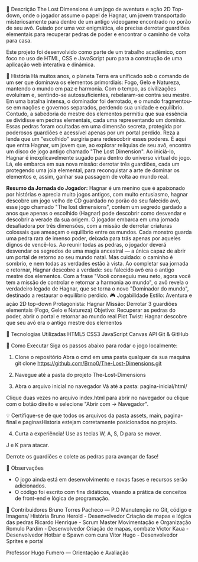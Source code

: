 📖 Descrição
The Lost Dimensions é um jogo de aventura e ação 2D Top-down, onde o jogador assume o papel de Hagnar, um jovem transportado misteriosamente para dentro de um antigo videogame encontrado no porão de seu avô. Guiado por uma voz enigmática, ele precisa derrotar guardiões elementais para recuperar pedras de poder e encontrar o caminho de volta para casa.

Este projeto foi desenvolvido como parte de um trabalho acadêmico, com foco no uso de HTML, CSS e JavaScript puro para a construção de uma aplicação web interativa e dinâmica.

🌌 História
Há muitos anos, o planeta Terra era unificado sob o comando de um ser que dominava os elementos primordiais: Fogo, Gelo e Natureza, mantendo o mundo em paz e harmonia. Com o tempo, as civilizações evoluíram e, sentindo-se autossuficientes, rebelaram-se contra seu mestre. Em uma batalha intensa, o dominador foi derrotado, e o mundo fragmentou-se em nações e governos separados, perdendo sua unidade e equilíbrio.
Contudo, a sabedoria do mestre dos elementos permitiu que sua essência se dividisse em pedras elementais, cada uma representando um domínio. Essas pedras foram ocultadas em uma dimensão secreta, protegida por poderosos guardiões e acessível apenas por um portal perdido. Reza a lenda que um "escolhido" surgiria para redescobrir esses poderes.
É aqui que entra Hagnar, um jovem que, ao explorar relíquias de seu avô, encontra um disco de jogo antigo chamado "The Lost Dimension". Ao iniciá-lo, Hagnar é inexplicavelmente sugado para dentro do universo virtual do jogo. Lá, ele embarca em sua nova missão: derrotar três guardiões, cada um protegendo uma joia elemental, para reconquistar a arte de dominar os elementos e, assim, ganhar sua passagem de volta ao mundo real.

**Resumo da Jornada do Jogador:**
Hagnar é um menino que é apaixonado por histórias e aprecia muito jogos antigos, com muito entusiasmo, hagnar descobre um jogo velho de CD guardado no porão do seu falecido avô, esse jogo chamado "The lost dimensions", contem um segredo gardado a anos que apenas o escolhido (Hagnar) pode descobrir como desvendar e descobrir a verade da sua origem. O jogador embarca em uma jornada desafiadora por três dimensões, com a missão de derrotar criaturas colossais que ameaçam o equilíbrio entre os mundos. Cada monstro guarda uma pedra rara de imenso poder, deixada para trás apenas por aqueles dignos de vencê-los. Ao reunir todas as pedras, o jogador deverá desvendar os segredos de uma magia ancestral — a única capaz de abrir um portal de retorno ao seu mundo natal. Mas cuidado: o caminho é sombrio, e nem todas as verdades estão à vista. Ao completar sua jornada e retornar, Hagnar descobre a verdade: seu falecido avô era o antigo mestre dos elementos. Com a frase "Você conseguiu meu neto, agora você tem a missão de controlar e retornar a harmonia ao mundo", o avô revela o verdadeiro legado de Hagnar, que se torna o novo "Dominador do mundo", destinado a restaurar o equilíbrio perdido.
🎮 Jogabilidade
Estilo: Aventura e ação 2D top-down
Protagonista: Hagnar
Missão: Derrotar 3 guardiões elementais (Fogo, Gelo e Natureza)
Objetivo: Recuperar as pedras do poder, abrir o portal e retornar ao mundo real
Plot Twist: Hagnar descobre que seu avô era o antigo mestre dos elementos

🧱 Tecnologias Utilizadas
HTML5
CSS3
JavaScript
Canvas API
Git & GitHub

🔧 Como Executar
Siga os passos abaixo para rodar o jogo localmente:

1. Clone o repositório
Abra o cmd em uma pasta qualquer da sua maquina
git clone https://github.com/Brno0/The-Lost-Dimensions.git

2. Navegue até a pasta do projeto
 The-Lost-Dimensions  

3. Abra o arquivo inicial no navegador
Vá até a pasta:
pagina-inicial/html/

Clique duas vezes no arquivo index.html para abrir no navegador
ou clique com o botão direito e selecione "Abrir com → Navegador".

💡 Certifique-se de que todos os arquivos da pasta assets, main, pagina-final e paginasHistoria estejam corretamente posicionados no projeto.

4. Curta a experiência!
Use as teclas W, A, S, D para se mover.

J e K para atacar.

Derrote os guardiões e colete as pedras para avançar de fase!

📌 Observações
- O jogo ainda está em desenvolvimento e novas fases e recursos serão adicionados.
- O código foi escrito com fins didáticos, visando a prática de conceitos de front-end e lógica de programação.

👥 Contribuidores
Bruno Torres Pacheco — P.O
  Manutenção no Git, código e Imagens/ História
Bruno Herold - Desenvolvedor
  Criação de mapas e lógica das pedras
Ricardo Henrique - Scrum Master
  Movimentação e Organização
Romulo Pardim - Desenvolvedor
  Criação de mapas, combate
Victor Kaua - Desenvolvedor
  Hotbar e Spawn com cura
Vitor Hugo - Desenvolvedor
  Sprites e portal


Professor Hugo Fumero — Orientação e Avaliação
